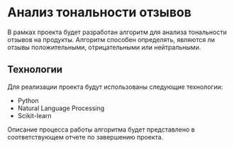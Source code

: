 # Анализ тональности отзывов

В рамках проекта будет разработан алгоритм для анализа тональности отзывов на продукты. Алгоритм способен определять, являются ли отзывы положительными, отрицательными или нейтральными.

## Технологии

Для реализации проекта будут использованы следующие технологии:
- Python
- Natural Language Processing
- Scikit-learn

Описание процесса работы алгоритма будет представлено в соответствующем отчете по завершению проекта.
